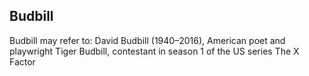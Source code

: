 ## Budbill

Budbill may refer to:
David Budbill (1940–2016), American poet and playwright
Tiger Budbill, contestant in season 1 of the US series The X Factor